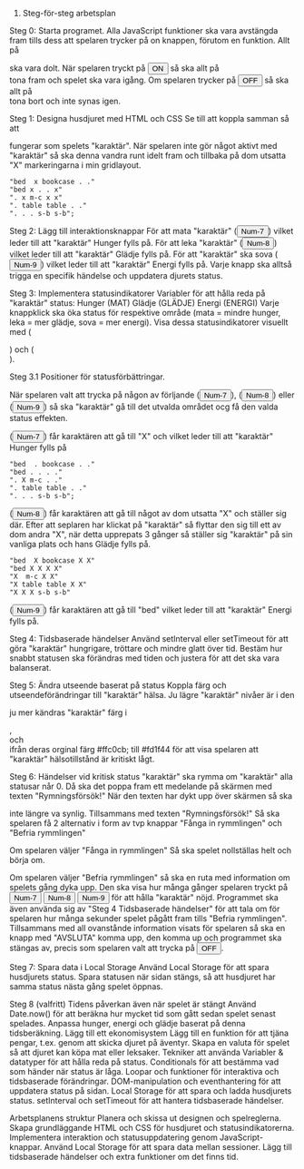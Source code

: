 1. Steg-för-steg arbetsplan

Steg 0: Starta programet.
Alla JavaScript funktioner ska vara avstängda fram tills dess att spelaren trycker på on knappen, förutom en funktion. Allt på <div class="game__screen"> ska vara dolt. När spelaren tryckt på <button class="button__on">ON</button> så ska allt på <div class="game__screen"> tona fram och spelet ska vara igång. Om spelaren trycker på <button class="button__off">OFF</button> så ska allt på <div class="game__screen"> tona bort och inte synas igen. 

Steg 1: Designa husdjuret med HTML och CSS
Se till att koppla samman så att <div class="main-character"> fungerar som spelets "karaktär".
När spelaren inte gör något aktivt med "karaktär" så ska denna vandra runt idelt fram och tillbaka på dom utsatta "X" markeringarna i min gridlayout. 

    "bed  x bookcase . ."
    "bed x . . x"
    ". x m-c x x"
    ". table table . ."
    ". . . s-b s-b";

Steg 2: Lägg till interaktionsknappar
För att mata "karaktär" (<button class="button__num-7">Num-7</button>) vilket leder till att "karaktär" Hunger fylls på.
För att leka "karaktär" (<button class="button__num-8">Num-8</button>)
vilket leder till att "karaktär" Glädje fylls på.
För att "karaktär" ska sova (<button class="button__num-9">Num-9</button>)
vilket leder till att "karaktär" Energi fylls på.
Varje knapp ska alltså trigga en specifik händelse och uppdatera djurets status.


Steg 3: Implementera statusindikatorer
Variabler för att hålla reda på "karaktär" status:
Hunger (<label>MAT</label>)
Glädje (<label>GLÄDJE</label>)
Energi (<label>ENERGI</label>)
Varje knappklick ska öka status för respektive område (mata = mindre hunger, leka = mer glädje, sova = mer energi).
Visa dessa statusindikatorer visuellt med (<div class="status-bar">) och (<div class="meter">).

Steg 3.1 Positioner för statusförbättringar.

När spelaren valt att trycka på någon av förljande (<button class="button__num-7">Num-7</button>), (<button class="button__num-8">Num-8</button>) eller (<button class="button__num-9">Num-9</button>) så ska "karaktär" gå till det utvalda området ocg få den valda status effekten.

(<button class="button__num-7">Num-7</button>) får karaktären att gå till "X" och vilket leder till att "karaktär" Hunger fylls på

    "bed  . bookcase . ."
    "bed . . . ."
    ". X m-c . ."
    ". table table . ."
    ". . . s-b s-b";

(<button class="button__num-8">Num-8</button>) får karaktären att gå till något av dom utsatta "X" och ställer sig där. Efter att seplaren har klickat på "karaktär" så flyttar den sig till ett av dom andra "X", när detta upprepats 3 gånger så ställer sig "karaktär" på sin vanliga plats och hans Glädje fylls på.

    "bed  X bookcase X X"
    "bed X X X X"
    "X  m-c X X"
    "X table table X X"
    "X X X s-b s-b"

(<button class="button__num-9">Num-9</button>) får karaktären att gå till "bed"
vilket leder till att "karaktär" Energi fylls på.


Steg 4: Tidsbaserade händelser
Använd setInterval eller setTimeout för att göra "karaktär" hungrigare, tröttare och mindre glatt över tid.
Bestäm hur snabbt statusen ska förändras med tiden och justera för att det ska vara balanserat.

Steg 5: Ändra utseende baserat på status
Koppla färg och utseendeförändringar till "karaktär" hälsa. Ju lägre "karaktär" nivåer är i den <div class="status-bar"> ju mer kändras "karaktär" färg i
<div class="main-character__l-hand"></div>, <div class="main-character__head"></div> och <div class="main-character__r-hand"></div> ifrån deras orginal färg #ffc0cb; till #fd1f44 för att visa spelaren att "karaktär" hälsotillstånd är kritiskt lågt.

Steg 6: Händelser vid kritisk status
"karaktär" ska rymma om "karaktär" alla statusar når 0. Då ska det poppa fram ett medelande på skärmen med texten "Rymningsförsök!" När den texten har dykt upp över skärmen så ska <div class="main-character"> inte längre va synlig. Tillsammans med texten "Rymningsförsök!" Så ska spelaren få 2 alternativ i form av tvp knappar "Fånga in rymmlingen" och "Befria rymmlingen"

Om spelaren väljer "Fånga in rymmlingen" Så ska spelet nollställas helt och börja om.

Om spelaren väljer "Befria rymmlingen" så ska en ruta med information om spelets gång dyka upp. Den ska visa hur många gånger spelaren tryckt på             <button class="button__num-7">Num-7</button>
<button class="button__num-8">Num-8</button>
<button class="button__num-9">Num-9</button>
för att hålla "karaktär" nöjd. Programmet ska även använda sig av "Steg 4 Tidsbaserade händelser" för att tala om för spelaren hur många sekunder spelet pågått fram tills "Befria rymmlingen". Tillsammans med all ovanstånde information visats för spelaren så ska en knapp med "AVSLUTA" komma upp, den komma up och programmet ska stängas av, precis som spelaren valt att trycka på <button class="button__off">OFF</button>.

Steg 7: Spara data i Local Storage
Använd Local Storage för att spara husdjurets status.
Spara statusen när sidan stängs, så att husdjuret har samma status nästa gång spelet öppnas.



Steg 8 (valfritt)
Tidens påverkan även när spelet är stängt
Använd Date.now() för att beräkna hur mycket tid som gått sedan spelet senast spelades.
Anpassa hunger, energi och glädje baserat på denna tidsberäkning.
Lägg till ett ekonomisystem
Lägg till en funktion för att tjäna pengar, t.ex. genom att skicka djuret på äventyr.
Skapa en valuta för spelet så att djuret kan köpa mat eller leksaker.
Tekniker att använda
Variabler & datatyper för att hålla reda på status.
Conditionals för att bestämma vad som händer när status är låga.
Loopar och funktioner för interaktiva och tidsbaserade förändringar.
DOM-manipulation och eventhantering för att uppdatera status på sidan.
Local Storage för att spara och ladda husdjurets status.
setInterval och setTimeout för att hantera tidsbaserade händelser.



Arbetsplanens struktur
Planera och skissa ut designen och spelreglerna.
Skapa grundläggande HTML och CSS för husdjuret och statusindikatorerna.
Implementera interaktion och statusuppdatering genom JavaScript-knappar.
Använd Local Storage för att spara data mellan sessioner.
Lägg till tidsbaserade händelser och extra funktioner om det finns tid.
